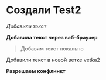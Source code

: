 ﻿# Создали Test2

*Добавили текст*

**Добавила текст через вэб-браузер**

> Добавим текст локально

Добавили текст в новой ветке vetka2

**Разрешаем конфлинкт**
